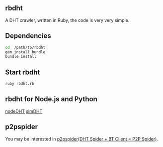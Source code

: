 ## rbdht
A DHT crawler, written in Ruby, the code is very very simple.

## Dependencies
```bash
cd  /path/to/rbdht
gem install bundle
bundle install
```

## Start rbdht
```bash
ruby rbdht.rb
```

## rbdht for Node.js and Python
[nodeDHT](https://github.com/dontcontactme/nodeDHT)
[simDHT](https://github.com/dontcontactme/simDHT)

## p2pspider
You may be interested in [p2pspider(DHT Spider + BT Client = P2P Spider)](https://github.com/dontcontactme/p2pspider).
